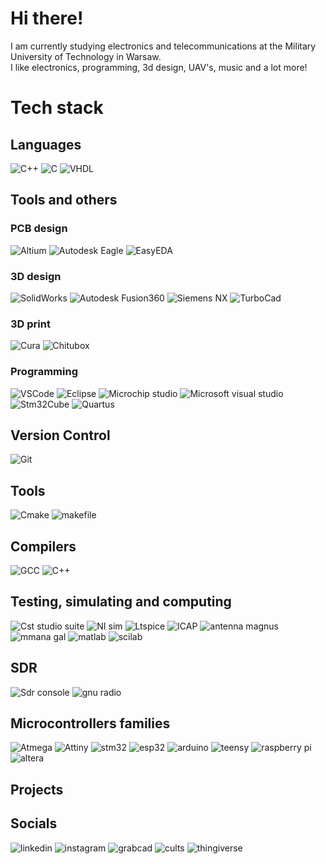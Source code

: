 # Hi there! 
I am currently studying electronics and telecommunications at the Military University of Technology in Warsaw.<br /> 
I like electronics, programming, 3d design, UAV's, music and a lot more!

# Tech stack

## Languages
![C++](https://img.shields.io/badge/c++-%2300599C.svg?style=for-the-badge&logo=c%2B%2B&logoColor=white)
![C](https://img.shields.io/badge/C-white?style=for-the-badge&logo=%23A8B9CC&labelColor=blue&color=blue)
![VHDL](https://img.shields.io/badge/VHDL-white?style=for-the-badge&logo=%23A5915F&labelColor=red&color=red)

## Tools and others
### PCB design
![Altium](https://img.shields.io/badge/Altium%20designer-white?style=for-the-badge&logo=altiumdesigner&logoColor=white&labelColor=blue&color=blue)
![Autodesk Eagle](https://img.shields.io/badge/Autodesk%20Eagle-white?style=for-the-badge&logo=%23000000&labelColor=grey&color=grey)
![EasyEDA](https://img.shields.io/badge/EasyEDA-white?style=for-the-badge&logo=easyeda&logoColor=white&labelColor=orange&color=orange)

### 3D design
![SolidWorks](https://img.shields.io/badge/SolidWorks-white?style=for-the-badge&logo=dassaultsystemes&labelColor=blue&color=blue)
![Autodesk Fusion360](https://img.shields.io/badge/Autodesk%20Fusion360-white?style=for-the-badge&logo=autodesk&logoColor=white&labelColor=orange&color=orange)
![Siemens NX](https://img.shields.io/badge/Siemens%20NX-white?style=for-the-badge&logo=siemens&logoColor=white&labelColor=purple&color=purple)
![TurboCad](https://img.shields.io/badge/TurboCad%20Deluxe-white?style=for-the-badge&logoColor=white&labelColor=red&color=red)

### 3D print
![Cura](https://img.shields.io/badge/Cura-white?style=for-the-badge&logoColor=white&labelColor=blue&color=blue)
![Chitubox](https://img.shields.io/badge/chitubox-white?style=for-the-badge&logoColor=white&labelColor=grey&color=grey)

### Programming
![VSCode](https://img.shields.io/badge/vscode-white?style=for-the-badge&logo=visualstudiocode&logoColor=white&labelColor=blue&color=blue) 
![Eclipse](https://img.shields.io/badge/Eclipse-white?style=for-the-badge&logo=eclipseide&logoColor=white&labelColor=grey&color=grey)
![Microchip studio](https://img.shields.io/badge/Microchip%20studio-white?style=for-the-badge&logoColor=white&labelColor=red&color=red)
![Microsoft visual studio](https://img.shields.io/badge/Microsoft%20visual%20studio-white?style=for-the-badge&logo=visualstudio&logoColor=white&labelColor=purple&color=purple)
![Stm32Cube](https://img.shields.io/badge/Stm32Cube-white?style=for-the-badge&logo=stmicroelectronics&logoColor=white&labelColor=%23ADD8E6&color=%23ADD8E6)
![Quartus](https://img.shields.io/badge/Quartus%20%E2%80%93%20Intel%20FPGA-white?style=for-the-badge&logo=intel&logoColor=white&labelColor=%237FFFD4&color=%237FFFD4)


## Version Control
![Git](https://img.shields.io/badge/git-%23FF0000.svg?style=for-the-badge&logo=git&logoColor=white)

## Tools
![Cmake](https://img.shields.io/badge/Cmake-white?style=for-the-badge&logo=cmake&logoColor=white&labelColor=blue&color=blue) 
![makefile](https://img.shields.io/badge/makefile-white?style=for-the-badge&logoColor=white&labelColor=orange&color=orange)

## Compilers 
![GCC](https://img.shields.io/badge/gcc-white?style=for-the-badge&logoColor=white&labelColor=blue&color=blue)
![C++](https://img.shields.io/badge/C%2B%2B-white?style=for-the-badge&logoColor=white&labelColor=grey&color=grey)

## Testing, simulating and computing
![Cst studio suite](https://img.shields.io/badge/Cst%20studio%20suite--white?style=for-the-badge&logoColor=white&labelColor=blue&color=blue)
![NI sim](https://img.shields.io/badge/NI%20Multisim--white?style=for-the-badge&logoColor=white&labelColor=grey&color=grey)
![Ltspice](https://img.shields.io/badge/Ltspice-white?style=for-the-badge&logo=ltspice&logoColor=white&labelColor=purple&color=purple)
![ICAP](https://img.shields.io/badge/Icap-white?style=for-the-badge&logoColor=white&labelColor=red&color=red)
![antenna magnus](https://img.shields.io/badge/Antenna%20magnus-white?style=for-the-badge&logo=dassaultsystemes&logoColor=white&labelColor=brown&color=brown)
![mmana gal](https://img.shields.io/badge/Mmana-gal%20basic-white?style=for-the-badge&logoColor=white&labelColor=%23ADD8E6&color=%23ADD8E6)
![matlab](https://img.shields.io/badge/MAtlab-white?style=for-the-badge&labelColor=blue&color=blue)
![scilab](https://img.shields.io/badge/scilab-white?style=for-the-badge&logo=dassaultsystemes&labelColor=%23005386&color=%23005386)

## SDR
![Sdr console](https://img.shields.io/badge/Sdr%20console-white?style=for-the-badge&logoColor=white&labelColor=%23ADD8E6&color=%23ADD8E6)
![gnu radio](https://img.shields.io/badge/gnu%20radio-white?style=for-the-badge&logoColor=white&labelColor=blue&color=blue)

## Microcontrollers families
![Atmega](https://img.shields.io/badge/atmega-white?style=for-the-badge&logoColor=white&labelColor=blue&color=blue)
![Attiny](https://img.shields.io/badge/attiny-white?style=for-the-badge&logoColor=white&labelColor=black&color=black)
![stm32](https://img.shields.io/badge/stm32-white?style=for-the-badge&logo=stmicroelectronics&logoColor=white&labelColor=grey&color=grey)
![esp32](https://img.shields.io/badge/esp32-white?style=for-the-badge&logoColor=white&labelColor=purple&color=purple)
![arduino](https://img.shields.io/badge/arduino-white?style=for-the-badge&logo=arduino&logoColor=white&labelColor=%2300878F&color=%2300878F)
![teensy](https://img.shields.io/badge/teensy-white?style=for-the-badge&logoColor=white&labelColor=red&color=red)
![raspberry pi](https://img.shields.io/badge/raspberry%20pi-white?style=for-the-badge&logo=raspberrypi&logoColor=white&labelColor=%23A22846&color=%23A22846)
![altera](https://img.shields.io/badge/Altera-white?style=for-the-badge&logo=intel&logoColor=white&labelColor=%230071C5&color=%230071C5)


## Projects

## Socials
![linkedin](https://img.shields.io/badge/linkedin-white?style=for-the-badge&logo=linkedin&logoColor=white&labelColor=%230A66C2&color=%230A66C2&link=https%3A%2F%2Fwww.linkedin.com%2Fin%2Fiikolodziej%2F)
![instagram](https://img.shields.io/badge/instagram-white?style=for-the-badge&logo=instagram&logoColor=white&labelColor=%23E4405F&color=%23E4405F&link=https%3A%2F%2Fwww.instagram.com%2Fiikolodziej%2F)
![grabcad](https://img.shields.io/badge/grabcad-white?style=for-the-badge&logoColor=white&labelColor=red&color=red&link=https%3A%2F%2Fgrabcad.com%2Fiikolodziej-1)
![cults](https://img.shields.io/badge/cults-white?style=for-the-badge&logoColor=white&labelColor=purple&color=purple&link=https%3A%2F%2Fcults3d.com%2Fen%2Fusers%2Fiikolodziej)
![thingiverse](https://img.shields.io/badge/thingiverse-white?style=for-the-badge&logo=thingiverse&logoColor=white&labelColor=%23248BFB&color=%23248BFB&link=https%3A%2F%2Fwww.thingiverse.com%2Fiikolodziej%2Fdesigns)
<!--
**iikolodziej/iikolodziej** is a ✨ _special_ ✨ repository because its `README.md` (this file) appears on your GitHub profile.

Here are some ideas to get you started:

- 🔭 I’m currently working on ...
- 🌱 I’m currently learning ...
- 👯 I’m looking to collaborate on ...
- 🤔 I’m looking for help with ...
- 💬 Ask me about ...
- 📫 How to reach me: ...
- 😄 Pronouns: ...
- ⚡ Fun fact: ...
-->
